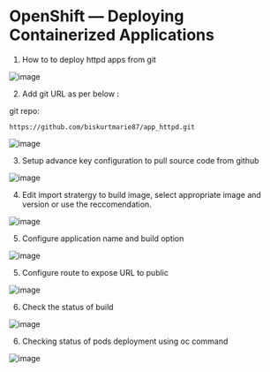 # OpenShift — Deploying Containerized Applications

1) How to to deploy httpd apps from git

![image](https://github.com/biskurtmarie87/app_httpd/assets/51146912/1e3e90fa-e635-4516-b027-1b056d2d9891)

2) Add git URL as per below :

git repo:
```
https://github.com/biskurtmarie87/app_httpd.git
```

![image](https://github.com/biskurtmarie87/app_httpd/assets/51146912/64dbc15d-05e8-42e9-aafa-f514768786f9)

3) Setup advance key configuration to pull source code from github

![image](https://github.com/biskurtmarie87/app_httpd/assets/51146912/8e621c17-30ca-418c-945f-aed57b5e2320)

4) Edit import stratergy to build image, select appropriate image and version or use the reccomendation.

![image](https://github.com/biskurtmarie87/app_httpd/assets/51146912/7f76607c-7256-4107-b398-8951c0331e9b)

5) Configure application name and build option

![image](https://github.com/biskurtmarie87/app_httpd/assets/51146912/82a54f6c-9cb0-423e-b43a-e874b088c77e)

5) Configure route to expose URL to public

![image](https://github.com/biskurtmarie87/app_httpd/assets/51146912/c0be39b1-a6c6-4d66-9569-345214b6a0ac)

6) Check the status of build

![image](https://github.com/biskurtmarie87/app_httpd/assets/51146912/5d68e95d-8e75-4860-8a6c-480d6cc3ae21)

6) Checking status of pods deployment using oc command

![image](https://github.com/biskurtmarie87/app_httpd/assets/51146912/7815e2b8-3f04-49f3-bcd4-d497ed8b2389)
